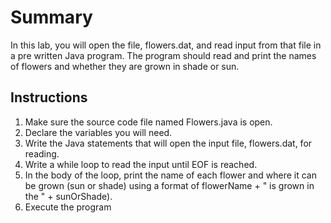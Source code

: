 # Summary
In this lab, you will open the file, flowers.dat, and read input from that file in a pre written Java program.
The program should read and print the names of flowers and whether they are grown in shade or sun.

## Instructions
1) Make sure the source code file named Flowers.java is open.
2) Declare the variables you will need.
3) Write the Java statements that will open the input file, flowers.dat, for reading.
4) Write a while loop to read the input until EOF is reached.
5) In the body of the loop, print the name of each flower and where it can be grown (sun or shade) using a format of flowerName + " is grown in the " + sunOrShade).
6) Execute the program